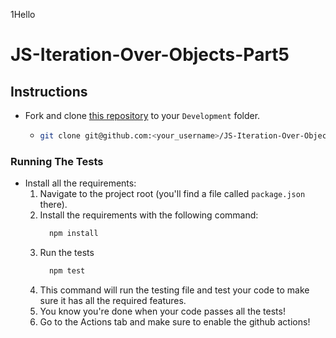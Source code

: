 1Hello

# JS-Iteration-Over-Objects-Part5

## Instructions

- Fork and clone [this repository](https://github.com/JoinCODED/JS-Iteration-Over-Objects-Part5) to your `Development` folder.
  - ```bash
    git clone git@github.com:<your_username>/JS-Iteration-Over-Objects-Part5.git
    ```

### Running The Tests

- Install all the requirements:
  1.  Navigate to the project root (you'll find a file called `package.json` there).
  2.  Install the requirements with the following command:
      ```bash
        npm install
      ```
  3.  Run the tests
      ```bash
        npm test
      ```
  4.  This command will run the testing file and test your code to make sure it has all the required features.
  5.  You know you're done when your code passes all the tests!
  6.  Go to the Actions tab and make sure to enable the github actions!
